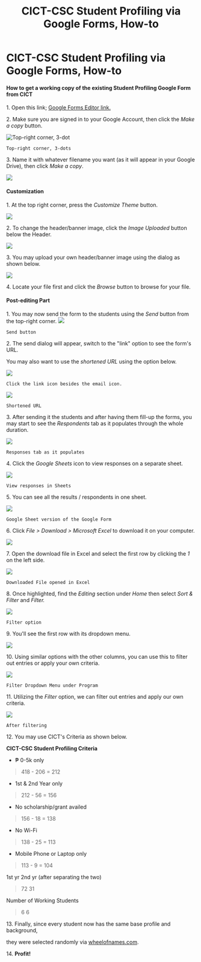 ﻿---
layout:     post
title:      CICT-CSC Student Profiling via Google Forms, How-to
comments:   true
categories: [blog]
tags:       [guide]
---

# CICT-CSC Student Profiling via Google Forms, How-to

#### How to get a working copy of the existing Student Profiling Google Form from CICT

1\.  Open this link; [Google Forms Editor link.](https://docs.google.com/forms/d/1KGDCgEEtDQWsRBEp2qi_UTQ7yanHruU2OiH0z3OIMxE/edit)

2\.  Make sure you are signed in to your Google Account, then click the _Make a copy_ button.

![Top-right corner, 3-dot](/assets/posts/cict/1.png)

`Top-right corner, 3-dots`

3\. Name it with whatever filename you want (as it will appear in your Google Drive), then click _Make a copy_.

![](/assets/posts/cict/2.png)

#### Customization
1\.  At the top right corner, press the _Customize Theme_ button.

![](/assets/posts/cict/3.png)

2\.  To change the header/banner image, click the _Image Uploaded_ button below the Header.

![](/assets/posts/cict/4.png)

3\.  You may upload your own header/banner image using the dialog as shown below.

![](/assets/posts/cict/5.png)

4\.  Locate your file first and click the _Browse_ button to browse for your file.

  

#### Post-editing Part

1\.  You may now send the form to the students using the _Send_ button from the top-right corner.
![](/assets/posts/cict/6.png)

`Send button`


2\.  The send dialog will appear, switch to the "link" option to see the form's URL.

You may also want to use the _shortened URL_ using the option below.

![](/assets/posts/cict/7.png)

`Click the link icon besides the email icon.`


![](/assets/posts/cict/8.png)

`Shortened URL`

3\.  After sending it the students and after having them fill-up the forms, you may start to see the _Respondents_ tab as it populates through the whole duration.

![](/assets/posts/cict/9.png)

`Responses tab as it populates`

4\.  Click the _Google Sheets_ icon to view responses on a separate sheet.

![](/assets/posts/cict/10.png)

`View responses in Sheets`

5\.  You can see all the results / respondents in one sheet.

![](/assets/posts/cict/11.png)

`Google Sheet version of the Google Form`

6\.  Click _File > Download > Microsoft Excel_ to download it on your computer.

![](/assets/posts/cict/12.png)

7\.  Open the download file in Excel and select the first row by clicking the _1_ on the left side.

![](/assets/posts/cict/13.png)

`Downloaded File opened in Excel`

8\.  Once highlighted, find the _Editing_ section under _Home_ then select _Sort & Filter_ and _Filter._

![](/assets/posts/cict/14.png)

`Filter option`

9\.  You'll see the first row with its dropdown menu.

![](/assets/posts/cict/15.png)

10\.  Using similar options with the other columns, you can use this to filter out entries or apply your own criteria.

![](/assets/posts/cict/16.png)

`Filter Dropdown Menu under Program`

11\.  Utilizing the _Filter_ option, we can filter out entries and apply our own criteria.

![](/assets/posts/cict/17.png)

`After filtering`

12\.  You may use CICT's Criteria as shown below.
  
**CICT-CSC Student Profiling Criteria**

- ₱ 0-5k only

> 418 - 206 = 212

- 1st & 2nd Year only

> 212 - 56 = 156

- No scholarship/grant availed

> 156 - 18 = 138

- No Wi-Fi

> 138 - 25 = 113

- Mobile Phone or Laptop only

> 113 - 9 = 104

1st yr 2nd yr (after separating the two)

> 72 31

Number of Working Students

> 6 6

13\. Finally, since every student now has the same base profile and background,

they were selected randomly via [wheelofnames.com](http://wheelofnames.com/).

14\.  **Profit!**

